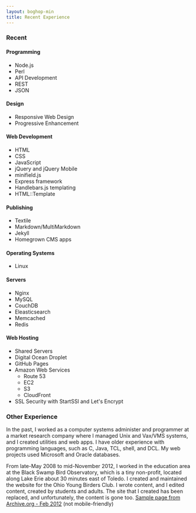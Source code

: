 ```yaml
---
layout: boghop-min
title: Recent Experience
---
```



### Recent


#### Programming

* Node.js
* Perl
* API Development
* REST
* JSON


#### Design

* Responsive Web Design
* Progressive Enhancement


#### Web Development

* HTML
* CSS
* JavaScript
* jQuery and jQuery Mobile
* minifield.js
* Express framework
* Handlebars.js templating
* HTML::Template


#### Publishing

* Textile
* Markdown/MultiMarkdown
* Jekyll
* Homegrown CMS apps


#### Operating Systems

* Linux


#### Servers

* Nginx
* MySQL
* CouchDB
* Eleasticsearch
* Memcached
* Redis


#### Web Hosting

* Shared Servers
* Digital Ocean Droplet
* GitHub Pages
* Amazon Web Services
  *  Route 53
  *  EC2
  *  S3
  *  CloudFront
* SSL Security with StartSSl and Let's Encrypt







### Other Experience

In the past, I worked as a computer systems administer and programmer at a market research company where I managed Unix and Vax/VMS systems, and I created utilities and web apps. I have older experience with programming languages, such as C, Java, TCL, shell, and DCL. My web projects used Microsoft and Oracle databases.

From late-May 2008 to mid-November 2012, I worked in the education area at the Black Swamp Bird Observatory, which is a tiny non-profit, located along Lake Erie about 30 minutes east of Toledo. I created and maintained the website for the Ohio Young Birders Club. I wrote content, and I edited content, created by students and adults. The site that I created has been replaced, and unfortunately, the content is gone too. [Sample page from Archive.org - Feb 2012](http://web.archive.org/web/20120224135234/http://www.ohioyoungbirders.org/) (not mobile-friendly)


